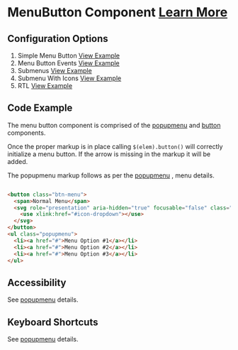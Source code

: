 # MenuButton Component [Learn More](#)

## Configuration Options

1. Simple Menu Button [View Example]( ../components/menubutton/example-index)
2. Menu Button Events [View Example]( ../components/menubutton/example-events)
3. Submenus [View Example]( ../components/menubutton/example-submenu.htm)
4. Submenu With Icons [View Example]( ../components/menubutton/example-submenu-icons.htm)
5. RTL [View Example]( ../components/menubutton/example-submenu-icons-rtl.html?locale=ar-SA)

## Code Example

The menu button component is comprised of the [popupmenu]( ../components/popupmenu) and [button]( ../components/popupmenu) components.

Once the proper markup is in place calling `$(elem).button()` will correctly initialize a menu button.
If the arrow is missing in the markup it will be added.

The popupmenu markup follows as per the [popupmenu]( ../components/popupmenu) , menu details.

```html

<button class="btn-menu">
  <span>Normal Menu</span>
  <svg role="presentation" aria-hidden="true" focusable="false" class="icon icon-dropdown">
    <use xlink:href="#icon-dropdown"></use>
  </svg>
</button>
<ul class="popupmenu">
  <li><a href="#">Menu Option #1</a></li>
  <li><a href="#">Menu Option #2</a></li>
  <li><a href="#">Menu Option #3</a></li>
</ul>


```

## Accessibility

See [popupmenu]( ../components/popupmenu) details.

## Keyboard Shortcuts

See [popupmenu]( ../components/popupmenu) details.
